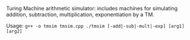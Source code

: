 Turing Machine arithmetic simulator: includes machines for simulating addition, subtraction, multiplication, exponentiation by a TM.

Usage: `g++ -o tmsim tmsim.cpp
        ./tmsim [-add|-sub|-mult|-exp] [arg1] [arg2]`
